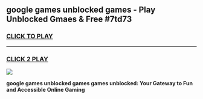 
## google games unblocked games - Play Unblocked Gmaes & Free #7td73
<h3>
<a href="https://news.freeplayer.one?title=google_games_unblocked_games&ref=24F">CLICK TO PLAY</a></h3>
<hr>

<h3>
<a href="https://news.freeplayer.one?title=google_games_unblocked_games&ref=24F">CLICK 2 PLAY</a>
  
</h3>

<a href="https://news.freeplayer.one?title=google_games_unblocked_games&ref=24F/"><img src="https://clearcache.store/games.png"></a>


**google games unblocked games games unblocked: Your Gateway to Fun and Accessible Online Gaming**
